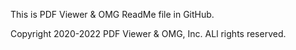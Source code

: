 This is PDF Viewer & OMG ReadMe file in GitHub.

Copyright 2020-2022 PDF Viewer & OMG, Inc. ALl rights reserved.
